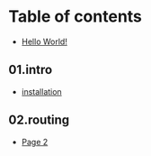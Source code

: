 # Table of contents

* [Hello World!](README.md)

## 01.intro

* [installation](01.intro/installation.md)

## 02.routing

* [Page 2](02.routing/page-2.md)
